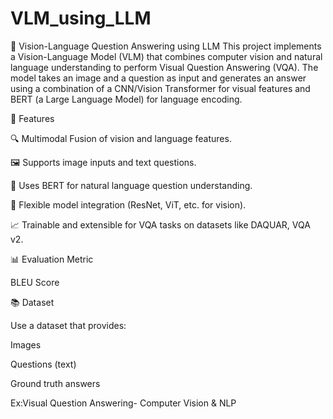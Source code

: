 # VLM_using_LLM
🧠 Vision-Language Question Answering using LLM
This project implements a Vision-Language Model (VLM) that combines computer vision and natural language understanding to perform Visual Question Answering (VQA). The model takes an image and a question as input and generates an answer using a combination of a CNN/Vision Transformer for visual features and BERT (a Large Language Model) for language encoding.

📌 Features

🔍 Multimodal Fusion of vision and language features.

🖼️ Supports image inputs and text questions.

🤖 Uses BERT for natural language question understanding.

🔗 Flexible model integration (ResNet, ViT, etc. for vision).

📈 Trainable and extensible for VQA tasks on datasets like DAQUAR, VQA v2.

📊 Evaluation Metric

BLEU Score

📚 Dataset

Use a dataset that provides:

Images

Questions (text)

Ground truth answers

Ex:Visual Question Answering- Computer Vision & NLP
